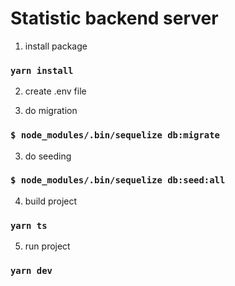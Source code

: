 # Statistic backend server

1. install package

### `yarn install`

2. create .env file

3. do migration

### `$ node_modules/.bin/sequelize db:migrate`

3. do seeding

### `$ node_modules/.bin/sequelize db:seed:all`

4. build project

### `yarn ts`

5. run project

### `yarn dev`
